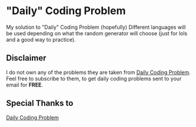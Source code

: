 # "Daily" Coding Problem

My solution to "Daily" Coding Problem (hopefully)
Different languages will be used depending on what the random generator will choose (just for lols and a good way to practice).

## Disclaimer

I do not own any of the problems they are taken from [Daily Coding Problem](https://www.dailycodingproblem.com). Feel free to subscribe to them, to get daily coding problems sent to your email for **FREE**.


## Special Thanks to
[Daily Coding Problem](https://www.dailycodingproblem.com)

